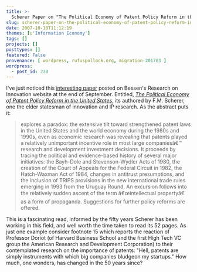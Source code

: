 ```yaml
---
title: >-
  Scherer Paper on "The Political Economy of Patent Policy Reform in the United States"
slug: scherer-paper-on-the-political-economy-of-patent-policy-reform-in-the-united-states
date: 2007-10-18T11:12:19
themes: [u'Information Economy']
tags: []
projects: []
posttypes: []
featured: False
provenance: [ wordpress, rufuspollock.org, migration-201703 ]
wordpress:
  - post_id: 230
---
```


I've just noticed this [interesting paper](http://www.researchoninnovation.org/scherer/scherer.htm) posted on Bessen's Research on Innovation website at the end of September. Entitled, [*The Political Economy of Patent Policy Reform in the United States*](http://www.researchoninnovation.org/scherer/patpolic.pdf), its authored by F.M. Scherer, one the elder statesman of innovation and IP research. As the abstract puts it:

> explores a paradox: the extensive tilt toward strengthened patent laws in the United States and the world economy during the 1980s and 1990s, even as economic research was revealing that patents played a relatively unimportant incentive role in most large companiesâ€™ research and development investment decisions. It proceeds by tracing the political and evidence-based history of several major initiatives: the Bayh-Dole and Stevenson-Wydler Acts of 1980, the creation of the Court of Appeals for the Federal Circuit in 1982, the Hatch-Waxman Act of 1984, changes in antitrust presumptions, and the inclusion of TRIPS provisions in the new international trade rules emerging in 1993 from the Uruguay Round. An excursion follows into the relatively sudden ascent of the term â€œintellectual propertyâ€ as a form of propaganda. Suggestions for further policy reforms are offered.

This is a fascinating read, informed by the fifty years Scherer has been working in this field, and well worth the time taken to read its 52 pages. As just one example consider footnote 15 which reports the reaction of Professor Doriot (of Harvard Business School and the first High Tech VC group the American Research and Development Corporation) to their contemplated research on the importance of patents: "Hell, patents are simply instruments with which big companies bludgeon my startups." How much, one wonders, has changed in the 50 years since?


